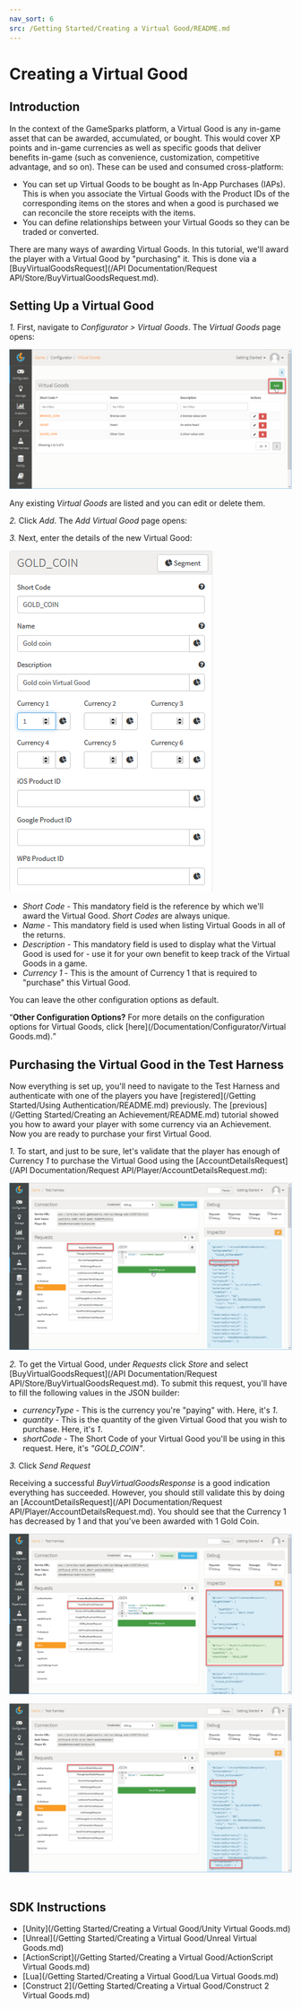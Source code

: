 ```yaml
---
nav_sort: 6
src: /Getting Started/Creating a Virtual Good/README.md
---
```


# Creating a Virtual Good

## Introduction

In the context of the GameSparks platform, a Virtual Good is any in-game asset that can be awarded, accumulated, or bought. This would cover XP points and in-game currencies as well as specific goods that deliver benefits in-game (such as convenience, customization, competitive advantage, and so on). These can be used and consumed cross-platform:
* You can set up Virtual Goods to be bought as In-App Purchases (IAPs). This is when you associate the Virtual Goods with the Product IDs of the corresponding items on the stores and when a good is purchased we can reconcile the store receipts with the items.
* You can define relationships between your Virtual Goods so they can be traded or converted.

There are many ways of awarding Virtual Goods. In this tutorial, we'll award the player with a Virtual Good by "purchasing" it. This is done via a [BuyVirtualGoodsRequest](/API Documentation/Request API/Store/BuyVirtualGoodsRequest.md).

## Setting Up a Virtual Good

*1.* First, navigate to *Configurator > Virtual Goods*. The *Virtual Goods* page opens:

![](img/Create/10.png)

Any existing *Virtual Goods* are listed and you can edit or delete them.

*2.* Click *Add*. The *Add Virtual Good* page opens:

*3.* Next, enter the details of the new Virtual Good:

![](img/Create/11.png)

  * *Short Code* - This mandatory field is the reference by which we'll award the Virtual Good. *Short Codes* are always unique.
  * *Name* - This mandatory field is used when listing Virtual Goods in all of the returns.
  * *Description* - This mandatory field is used to display what the Virtual Good is used for - use it for your own benefit to keep track of the Virtual Goods in a game.
  * *Currency 1* - This is the amount of Currency 1 that is required to "purchase" this Virtual Good.

You can leave the other configuration options as default.

<q>**Other Configuration Options?** For more details on the configuration options for Virtual Goods, click [here](/Documentation/Configurator/Virtual Goods.md).</q>


## Purchasing the Virtual Good in the Test Harness

Now everything is set up, you'll need to navigate to the Test Harness and authenticate with one of the players you have [registered](/Getting Started/Using Authentication/README.md) previously. The [previous](/Getting Started/Creating an Achievement/README.md) tutorial showed you how to award your player with some currency via an Achievement. Now you are ready to purchase your first Virtual Good.

*1.* To start, and just to be sure, let's validate that the player has enough of Currency *1* to purchase the Virtual Good using the [AccountDetailsRequest](/API Documentation/Request API/Player/AccountDetailsRequest.md):

![](img/Create/12.png)


*2.* To get the Virtual Good, under *Requests* click *Store* and select [BuyVirtualGoodsRequest](/API Documentation/Request API/Store/BuyVirtualGoodsRequest.md). To submit this request, you'll have to fill the following values in the JSON builder:

  * *currencyType* - This is the currency you're "paying" with. Here, it's *1*.
  * *quantity* - This is the quantity of the given Virtual Good that you wish to purchase. Here, it's *1*.
  * *shortCode* - The Short Code of your Virtual Good you'll be using in this request. Here, it's *"GOLD_COIN"*.

*3.* Click *Send Request*

Receiving a successful *BuyVirtualGoodsResponse* is a good indication everything has succeeded. However, you should still validate this by doing an [AccountDetailsRequest](/API Documentation/Request API/Player/AccountDetailsRequest.md). You should see that the Currency 1 has decreased by 1 and that you've been awarded with 1 Gold Coin.

![](img/Create/13.png)

![](img/Create/14.png)
 

## SDK Instructions

* [Unity](/Getting Started/Creating a Virtual Good/Unity Virtual Goods.md)
* [Unreal](/Getting Started/Creating a Virtual Good/Unreal Virtual Goods.md)
* [ActionScript](/Getting Started/Creating a Virtual Good/ActionScript Virtual Goods.md)
* [Lua](/Getting Started/Creating a Virtual Good/Lua Virtual Goods.md)
* [Construct 2](/Getting Started/Creating a Virtual Good/Construct 2 Virtual Goods.md)
